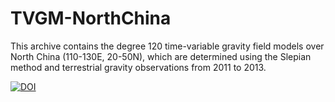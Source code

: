 # TVGM-NorthChina
This archive contains the degree 120 time-variable gravity field models over North China (110-130E, 20-50N), which are determined using the Slepian method and terrestrial gravity observations from 2011 to 2013. 

[![DOI](https://zenodo.org/badge/306315449.svg)](https://zenodo.org/badge/latestdoi/306315449)
